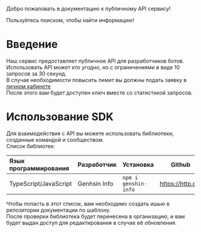 Добро пожаловать в документацию к публичному API сервису!

Пользуйтесь поиском, чтобы найти информацию!


# Введение

Наш сервис предоставляет публичное API для разработчиков ботов.
<br>Использовать API может кто угодно, но с ограничениями в виде
10 запросов за 30 секунд.
<br>В случае необходимости повысить лимит вы должны подать заявку в [личном кабинете](https://genshin-info.top/request/)
<br>После этого вам будет доступен ключ вместе со статистикой запросов.
# Использование SDK
Для взаимодействия с API вы можете использовать библиотеки, созданные командой и сообществом.
<br>Список библиотек:

| Язык программирования  | Разработчик | Установка | Github |
|:----------------------| ----------- | --------- | ------ |
| TypeScript/JavaScript | Genhsin Info| `npm i genshin-info` | https://http.cat |

Чтобы попасть в этот список, вам необходимо создать ишью в репозитории документации по шаблону.
<br>После проверки библиотека будет перенесена в организацию, и вам будет выдан доступ для редактирования в случае её обновления.

